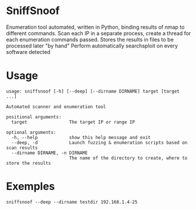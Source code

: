 # SniffSnoof
Enumeration tool automated, written in Python, binding results of nmap to different commands.
Scan each IP in a separate process, create a thread for each enumeration commands passed.
Stores the results in files to be processed later "by hand"
Perform automatically searchsploit on every software detected
# Usage
```
usage: sniffsnoof [-h] [--deep] [--dirname DIRNAME] target [target ...]

Automated scanner and enumeration tool

positional arguments:
  target                The target IP or range IP

optional arguments:
  -h, --help            show this help message and exit
  --deep, -d            Launch fuzzing & enumeration scripts based on scan results
  --dirname DIRNAME, -n DIRNAME
                        The name of the directory to create, where to store the results
```
# Exemples
```
sniffsnoof --deep --dirname testdir 192.168.1.4-25
```
